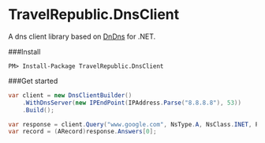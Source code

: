 # TravelRepublic.DnsClient

A dns client library based on [DnDns](http://dndns.codeplex.com/) for .NET.

###Install

```
PM> Install-Package TravelRepublic.DnsClient
```

###Get started 

```csharp
var client = new DnsClientBuilder()
	.WithDnsServer(new IPEndPoint(IPAddress.Parse("8.8.8.8"), 53))
	.Build();

var response = client.Query("www.google.com", NsType.A, NsClass.INET, ProtocolType.Udp);
var record = (ARecord)response.Answers[0];
```